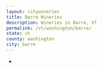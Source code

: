 ```yaml
---
layout: citywineries
title: Barre Wineries
description: Wineries in Barre, VT
permalink: /vt/washington/barre/
state: vt
county: washington
city: barre
---
```

-

